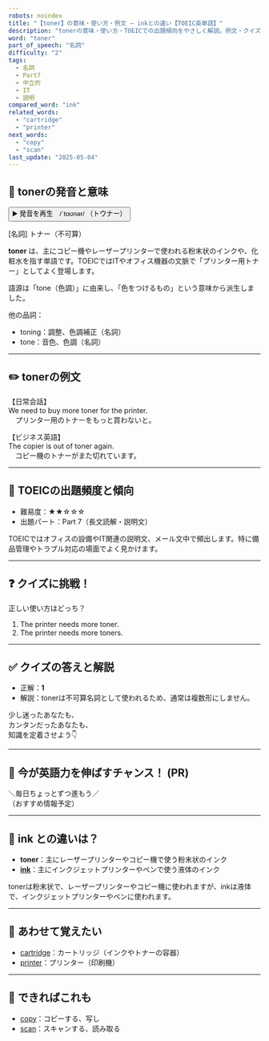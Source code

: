 ```yaml
---
robots: noindex
title: "【toner】の意味・使い方・例文 ― inkとの違い【TOEIC英単語】"
description: "tonerの意味・使い方・TOEICでの出題傾向をやさしく解説。例文・クイズ付きでinkとの違いもわかりやすく学べます。"
word: "toner"
part_of_speech: "名詞"
difficulty: "2"
tags:
  - 名詞
  - Part7
  - 中立的
  - IT
  - 説明
compared_word: "ink"
related_words:
  - "cartridge"
  - "printer"
next_words:
  - "copy"
  - "scan"
last_update: "2025-05-04"
---
```


## 🔰 tonerの発音と意味

<button class="play-audio" onclick="playTTS('toner')">
  <span class="play-audio-main">
    ▶️ 発音を再生　/ˈtoʊnər/
  </span>
  <span class="play-audio-sub">
    （トウナー）
  </span>
</button>

[名詞] トナー（不可算）

**toner** は、主にコピー機やレーザープリンターで使われる粉末状のインクや、化粧水を指す単語です。TOEICではITやオフィス機器の文脈で「プリンター用トナー」としてよく登場します。

語源は「tone（色調）」に由来し、「色をつけるもの」という意味から派生しました。

他の品詞：  
- toning：調整、色調補正（名詞）
- tone：音色、色調（名詞）

---

## ✏️ tonerの例文

【日常会話】  
We need to buy more toner for the printer.  
　プリンター用のトナーをもっと買わないと。

【ビジネス英語】  
The copier is out of toner again.  
　コピー機のトナーがまた切れています。

---

## 🎯 TOEICの出題頻度と傾向

- 難易度：★★☆☆☆
- 出題パート：Part 7（長文読解・説明文）

TOEICではオフィスの設備やIT関連の説明文、メール文中で頻出します。特に備品管理やトラブル対応の場面でよく見かけます。

---

## ❓ クイズに挑戦！

正しい使い方はどっち？

1. The printer needs more toner.  
2. The printer needs more toners.

---

## ✅ クイズの答えと解説

- 正解：**1**
- 解説：tonerは不可算名詞として使われるため、通常は複数形にしません。

少し迷ったあなたも、  
カンタンだったあなたも、  
知識を定着させよう👇️

---

## 🚀 今が英語力を伸ばすチャンス！ (PR)

<div class="info-center">
＼毎日ちょっとずつ進もう／<br>  
（おすすめ情報予定）
</div>

---

## 🤔  ink との違いは？

- **toner**：主にレーザープリンターやコピー機で使う粉末状のインク
- **[ink](/word/ink)**：主にインクジェットプリンターやペンで使う液体のインク

tonerは粉末状で、レーザープリンターやコピー機に使われますが、inkは液体で、インクジェットプリンターやペンに使われます。

---

## 🧩 あわせて覚えたい

- [cartridge](/word/cartridge)：カートリッジ（インクやトナーの容器）
- [printer](/word/printer)：プリンター（印刷機）

---

## 📖 できればこれも

- [copy](/word/copy)：コピーする、写し
- [scan](/word/scan)：スキャンする、読み取る

<!-- cvid: aid10_bid11 -->
